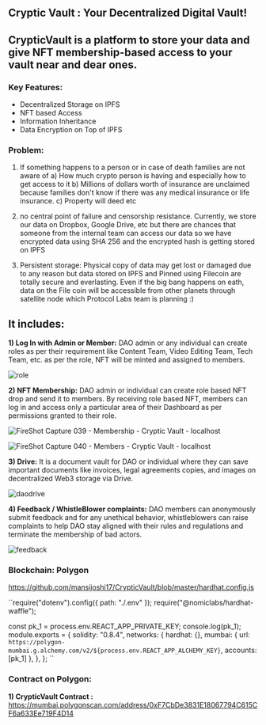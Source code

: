 ## Cryptic Vault : Your Decentralized Digital Vault!

## CrypticVault is a platform to store your data and give NFT membership-based access to your vault near and dear ones.

### Key Features:

- Decentralized Storage on IPFS
- NFT based Access
- Information Inheritance
- Data Encryption on Top of IPFS

### Problem:

1. If something happens to a person or in case of death families are not aware of a) How much crypto person is having and especially how to get access to it b) Millions of dollars worth of insurance are unclaimed because families don't know if there was any medical insurance or life insurance. c) Property will deed etc

2. no central point of failure and censorship resistance. Currently, we store our data on Dropbox, Google Drive, etc but there are chances that someone from the internal team can access our data so we have encrypted data using SHA 256 and the encrypted hash is getting stored on IPFS

3. Persistent storage: Physical copy of data may get lost or damaged due to any reason but data stored on IPFS and Pinned using Filecoin are totally secure and everlasting. Even if the big bang happens on eath, data on the File coin will be accessible from other planets through satellite node which Protocol Labs team is planning :)

## It includes:

**1) Log In with Admin or Member:** DAO admin or any individual can create roles as per their requirement like Content Team, Video Editing Team, Tech Team, etc. as per the role, NFT will be minted and assigned to members.

![role](https://user-images.githubusercontent.com/105703992/168972033-3d5493f6-bb00-4cbd-b8c6-87c5a6079d09.png)

**2) NFT Membership:** DAO admin or individual can create role based NFT drop and send it to members. By receiving role based NFT, members can log in and access only a particular area of their Dashboard as per permissions granted to their role.

![FireShot Capture 039 - Membership - Cryptic Vault - localhost](https://user-images.githubusercontent.com/105703992/168971690-e823e944-5889-4e6b-9813-310da177b4c8.png)

![FireShot Capture 040 - Members - Cryptic Vault - localhost](https://user-images.githubusercontent.com/105703992/168971785-d4b62e5d-b419-4aa5-aa93-2268bf00ac54.png)

**3) Drive:** It is a document vault for DAO or individual where they can save important documents like invoices, legal agreements copies, and images on decentralized Web3 storage via Drive.

![daodrive](https://user-images.githubusercontent.com/105703992/168972287-c18d338d-154c-497b-9f96-054f984cce7f.png)

**4) Feedback / WhistleBlower complaints:** DAO members can anonymously submit feedback and for any unethical behavior, whistleblowers can raise complaints to help DAO stay aligned with their rules and regulations and terminate the membership of bad actors.

![feedback](https://user-images.githubusercontent.com/105703992/168972418-2391d4bb-dfc3-4d9b-a6ff-34f815f16a12.png)

### Blockchain: Polygon

https://github.com/mansijoshi17/CrypticVault/blob/master/hardhat.config.js

``require("dotenv").config({ path: "./.env" });
require("@nomiclabs/hardhat-waffle");

const pk_1 = process.env.REACT_APP_PRIVATE_KEY;
console.log(pk_1);
module.exports = {
solidity: "0.8.4",
networks: {
hardhat: {},
mumbai: {
url: `https://polygon-mumbai.g.alchemy.com/v2/${process.env.REACT_APP_ALCHEMY_KEY}`,
accounts: [pk_1]
},
},
};
``

### Contract on Polygon:

**1) CrypticVault Contract :** https://mumbai.polygonscan.com/address/0xF7CbDe3831E18067794C615CF6a633Ee719F4D14
